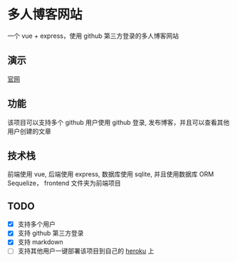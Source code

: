 # 多人博客网站

一个 vue + express，使用 github 第三方登录的多人博客网站

## 演示
[官网](https://vue-blog-zw.herokuapp.com/)

## 功能
该项目可以支持多个 github 用户使用 github 登录, 发布博客，并且可以查看其他用户创建的文章

## 技术栈
前端使用 vue, 后端使用 express, 数据库使用 sqlite, 并且使用数据库 ORM Sequelize，
frontend 文件夹为前端项目

## TODO
- [x] 支持多个用户
- [x] 支持 github 第三方登录
- [x] 支持 markdown
- [ ] 支持其他用户一键部署该项目到自己的 [heroku](https://www.heroku.com/) 上